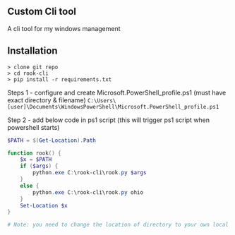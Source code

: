 ## Custom Cli tool

A cli tool for my windows management 


## Installation
```
> clone git repo
> cd rook-cli
> pip install -r requirements.txt
```

Steps 1 - configure and create Microsoft.PowerShell_profile.ps1 (must have exact directory & filename)
`C:\Users\[user]\Documents\WindowsPowerShell\Microsoft.PowerShell_profile.ps1`


Step 2 - add below code in ps1 script (this will trigger ps1 script when powershell starts)

```powershell
$PATH = $(Get-Location).Path

function rook() {
    $x = $PATH
    if ($args) {
        python.exe C:\rook-cli\rook.py $args
    }
    else {
        python.exe C:\rook-cli\rook.py ohio
    }
    Set-Location $x
}

# Note: you need to change the location of directory to your own local path where you cloned-repo (or placed the repo for simplicity i cloned it in 'C' directory)--#   r o o k  
 